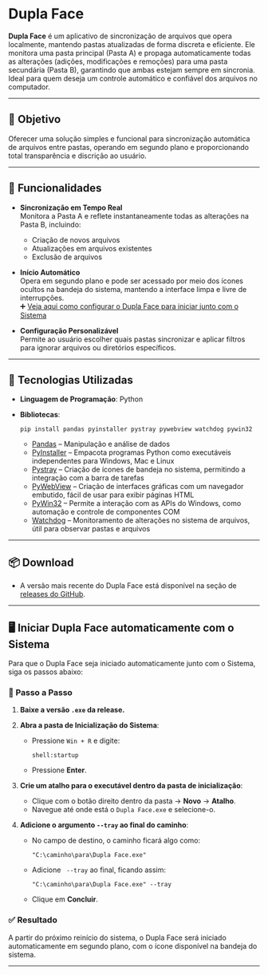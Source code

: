 # Dupla Face

**Dupla Face** é um aplicativo de sincronização de arquivos que opera localmente, mantendo pastas atualizadas de forma discreta e eficiente. Ele monitora uma pasta principal (Pasta A) e propaga automaticamente todas as alterações (adições, modificações e remoções) para uma pasta secundária (Pasta B), garantindo que ambas estejam sempre em sincronia.  
Ideal para quem deseja um controle automático e confiável dos arquivos no computador.

---

## 🎯 Objetivo

Oferecer uma solução simples e funcional para sincronização automática de arquivos entre pastas, operando em segundo plano e proporcionando total transparência e discrição ao usuário.

---

## 🚀 Funcionalidades

- **Sincronização em Tempo Real**  
  Monitora a Pasta A e reflete instantaneamente todas as alterações na Pasta B, incluindo:
  - Criação de novos arquivos  
  - Atualizações em arquivos existentes  
  - Exclusão de arquivos  

- **Início Automático**  
  Opera em segundo plano e pode ser acessado por meio dos ícones ocultos na bandeja do sistema, mantendo a interface limpa e livre de interrupções.  
  ➕ [Veja aqui como configurar o Dupla Face para iniciar junto com o Sistema](#️-iniciar-dupla-face-automaticamente-com-o-Sistema)

- **Configuração Personalizável**  
  Permite ao usuário escolher quais pastas sincronizar e aplicar filtros para ignorar arquivos ou diretórios específicos.

---

## 🔧 Tecnologias Utilizadas

- **Linguagem de Programação**: Python
- **Bibliotecas**:
  ```
  pip install pandas pyinstaller pystray pywebview watchdog pywin32 
  ``` 
  
  - [Pandas](https://pandas.pydata.org/) – Manipulação e análise de dados
  - [PyInstaller](https://www.pyinstaller.org/) – Empacota programas Python como executáveis independentes para Windows, Mac e Linux
  - [Pystray](https://pystray.readthedocs.io/) – Criação de ícones de bandeja no sistema, permitindo a integração com a barra de tarefas
  - [PyWebView](https://pywebview.flowrl.com/) – Criação de interfaces gráficas com um navegador embutido, fácil de usar para exibir páginas HTML
  - [PyWin32](https://pypi.org/project/pywin32/) – Permite a interação com as APIs do Windows, como automação e controle de componentes COM
  - [Watchdog](https://python-watchdog.readthedocs.io/) – Monitoramento de alterações no sistema de arquivos, útil para observar pastas e arquivos


---

## 📦 Download

- A versão mais recente do Dupla Face está disponível na seção de [releases do GitHub](https://github.com/emerson-front/dupla-face/releases).

---

## 🖥️ Iniciar Dupla Face automaticamente com o Sistema

Para que o Dupla Face seja iniciado automaticamente junto com o Sistema, siga os passos abaixo:

### 🔧 Passo a Passo

1. **Baixe a versão `.exe` da release.**

2. **Abra a pasta de Inicialização do Sistema**:
   - Pressione `Win + R` e digite:
     ```
     shell:startup
     ```
   - Pressione **Enter**.

3. **Crie um atalho para o executável dentro da pasta de inicialização**:
   - Clique com o botão direito dentro da pasta → **Novo** → **Atalho**.
   - Navegue até onde está o `Dupla Face.exe` e selecione-o.

4. **Adicione o argumento `--tray` ao final do caminho**:
   - No campo de destino, o caminho ficará algo como:
     ```
     "C:\caminho\para\Dupla Face.exe"
     ```
   - Adicione ` --tray` ao final, ficando assim:
     ```
     "C:\caminho\para\Dupla Face.exe" --tray
     ```
   - Clique em **Concluir**.


### ✅ Resultado

A partir do próximo reinício do sistema, o Dupla Face será iniciado automaticamente em segundo plano, com o ícone disponível na bandeja do sistema.

---